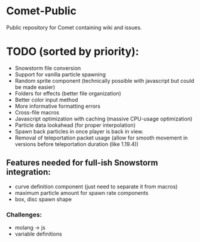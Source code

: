 # Comet-Public
Public repository for Comet containing wiki and issues.

# TODO (sorted by priority):
- Snowstorm file conversion
- Support for vanilla particle spawning
- Random sprite component (technically possible with javascript but could be made easier)
- Folders for effects (better file organization)
- Better color input method
- More informative formatting errors
- Cross-file macros
- Javascript optimization with caching (massive CPU-usage optimization)
- Particle data lookahead (for proper interpolation)
- Spawn back particles in once player is back in view.
- Removal of teleportation packet usage (allow for smooth movement in versions before teleportation duration (like 1.19.4))

## Features needed for full-ish Snowstorm integration:
- curve definition component (just need to separate it from macros)
- maximum particle amount for spawn rate components
- box, disc spawn shape
### Challenges: 
- molang -> js
- variable definitions
